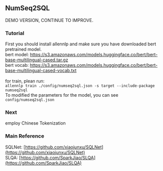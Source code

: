## NumSeq2SQL

DEMO VERSION, CONTINUE TO IMPROVE.

### Tutorial
First you should install allennlp and make sure you have downloaded bert pretrained model. </br>
bert model: https://s3.amazonaws.com/models.huggingface.co/bert/bert-base-multilingual-cased.tar.gz </br>
bert vocab: https://s3.amazonaws.com/models.huggingface.co/bert/bert-base-multilingual-cased-vocab.txt </br>
</br>
for train, plean run: </br>
`allennlp train ./config/numseq2sql.json -s target --include-package numseq2sql` </br>
To modified the parameters for the model, you can see `config/numseq2sql.json` </br>

### Next
employ Chinese Tokenization

### Main Reference
SQLNet: [https://github.com/xiaojunxu/SQLNet](https://github.com/xiaojunxu/SQLNet) </br>
SLQA: [https://github.com/SparkJiao/SLQA](https://github.com/SparkJiao/SLQA) </br>
